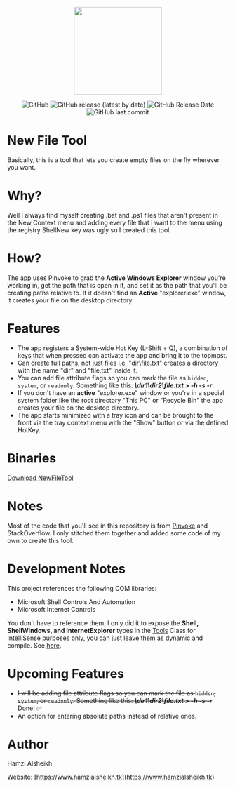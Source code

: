 <p align="center">
  <img width="200px" height="200px" src="https://i.imgur.com/9eD84sP.png" />
</p>
<p align="center">
  <img alt="GitHub" src="https://img.shields.io/github/license/hmz777/New-File-Tool?color=blue&style=flat-square">
  <img alt="GitHub release (latest by date)" src="https://img.shields.io/github/v/release/hmz777/New-File-Tool?color=orange&label=latest%20release&style=flat-square">
  <img alt="GitHub Release Date" src="https://img.shields.io/github/release-date/hmz777/New-File-Tool?color=yellow&style=flat-square">
  <img alt="GitHub last commit" src="https://img.shields.io/github/last-commit/hmz777/New-File-Tool?color=green&style=flat-square">
</p>

# New File Tool
Basically, this is a tool that lets you create empty files on the fly wherever you want.

# Why?
Well I always find myself creating .bat and .ps1 files that aren't present in the New Context menu and adding every file that I want to the menu using the registry ShellNew key was ugly so I created this tool.

# How?
The app uses Pinvoke to grab the **Active Windows Explorer** window you're working in, get the path that is open in it, and set it as the path that you'll be creating paths relative to.
If it doesn't find an **Active** "explorer.exe" window, it creates your file on the desktop directory.

# Features
- The app registers a System-wide Hot Key (L-Shift + Q), a combination of keys that when pressed can activate the app and bring it to the topmost.
- Can create full paths, not just files i.e, "dir\file.txt" creates a directory with the name "dir" and "file.txt" inside it. 
- You can add file attribute flags so you can mark the file as `hidden`, `system`, or `readonly`.
Something like this: ***\dir1\dir2\file.txt > -h -s -r***.
- If you don't have an **active** "explorer.exe" window or you're in a special system folder like the root directory "This PC" or "Recycle Bin" the app creates your file on the desktop directory.
- The app starts minimized with a tray icon and can be brought to the front via the tray context menu with the "Show" button or via the defined HotKey.

# Binaries
[Download NewFileTool](https://github.com/hmz777/New-File-Tool/releases/download/v1.1/NewFileTool.zip)

# Notes
Most of the code that you'll see in this repository is from [Pinvoke](http://www.pinvoke.net/) and StackOverflow. I only stitched them together and added some code of my own to create this tool.

# Development Notes
This project references the following COM libraries:
- Microsoft Shell Controls And Automation
- Microsoft Internet Controls

You don't have to reference them, I only did it to expose the **Shell, ShellWindows, and InternetExplorer** types in the [Tools](https://github.com/hmz777/New-File-Tool/blob/master/Helpers/Tools.cs) Class for IntelliSense purposes only, you can just leave them as dynamic and compile. See [here](https://github.com/hmz777/New-File-Tool/blob/33dbba8669db3ca1067573a9ce17839c6b3471a2/Helpers/Tools.cs#L32).

# Upcoming Features
- ~~I will be adding file attribute flags so you can mark the file as `hidden`, `system`, or `readonly`. Something like this: ***\dir1\dir2\file.txt > -h -s -r***~~ Done! :white_check_mark:
- An option for entering absolute paths instead of relative ones. 

# Author
Hamzi Alsheikh

Website: [https://www.hamzialsheikh.tk](https://www.hamzialsheikh.tk)
